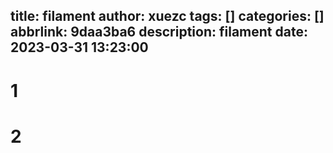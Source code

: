 title: filament
author: xuezc
tags: []
categories: []
abbrlink: 9daa3ba6
description: filament
date: 2023-03-31 13:23:00
---
# 1
# 2